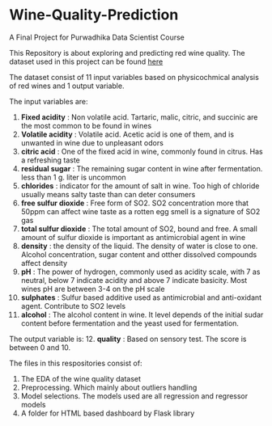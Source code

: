 # Wine-Quality-Prediction
A Final Project for Purwadhika Data Scientist Course 

This Repository is about exploring and predicting red wine quality. The dataset used in this project can be found [here](https://www.kaggle.com/uciml/red-wine-quality-cortez-et-al-2009)

The dataset consist of 11 input variables based on physicochmical analysis of red wines and 1 output variable.

The input variables are:
1.  **Fixed acidity** : Non volatile acid. Tartaric, malic, citric, and succinic are the most common to be found in wines
2.  **Volatile acidity** : Volatile acid. Acetic acid is one of them, and is unwanted in wine due to unpleasant odors
3.  **citric acid** : One of the fixed acid in wine, commonly found in citrus. Has a refreshing taste
4.  **residual sugar** : The remaining sugar content in wine after fermentation. less than 1 g. liter is uncommon
5.  **chlorides** : indicator for the amount of salt in wine. Too high of chloride usually means salty taste than can deter consumers
6.  **free sulfur dioxide** : Free form of SO2. SO2 concentration more that 50ppm can affect wine taste as a rotten egg smell is a signature of SO2 gas
7.  **total sulfur dioxide** : The total amount of SO2, bound and free. A small amount of sulfur dioxide is important as antimicrobial agent in wine
8.  **density** : the density of the liquid. The density of water is close to one. Alcohol concentration, sugar content and otther dissolved compounds affect density
9.  **pH** : The power of hydrogen, commonly used as acidity scale, with 7 as neutral, below 7 indicate acidity and above 7 indicate basicity. Most wines pH are between 3-4 on the pH scale
10.  **sulphates** : Sulfur based additive used as antimicrobial and anti-oxidant agent. Contribute to SO2 levels
11.  **alcohol** : The alcohol content in wine. It level depends of the initial sudar content before fermentation and the yeast used for fermentation.

The output variable is:
12. **quality** : Based on sensory test. The score  is between 0 and 10.


The files in this respositories consist of:
1. The EDA of the wine quality dataset
2. Preprocessing. Which mainly about outliers handling
3. Model selections. The models used are all regression and regressor models
4. A folder for HTML based dashboard by Flask library
